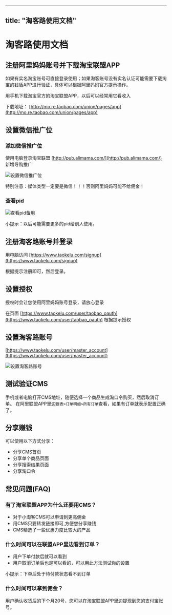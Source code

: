 
---
title:  "淘客路使用文档"
---

# 淘客路使用文档

## 注册阿里妈妈账号并下载淘宝联盟APP
如果有实名淘宝账号可直接登录使用；如果淘客账号没有实名认证可能需要下载淘宝的钱盾APP进行验证，具体可以根据阿里妈妈官方提示操作。

用手机下载淘宝官方的淘宝联盟APP，以后可以经常用它看收入 

下载地址： [http://mo.re.taobao.com/union/pages/app](http://mo.re.taobao.com/union/pages/app)

## 设置微信推广位
### 添加微信推广位
使用电脑登录淘宝联盟 [http://pub.alimama.com/](http://pub.alimama.com/) 新增导购推广

![设置微信推广位](http://image.andyzou.org/wechat_setting_4.png)

特别注意：媒体类型一定要是微信！！！否则阿里妈妈可能不给佣金！
### 查看pid
![查看pid备用](http://image.andyzou.org/pid_3.png)

小提示：以后可能需要更多的pid给别人使用。

## 注册淘客路账号并登录

用电脑访问
[https://www.taokelu.com/signup](https://www.taokelu.com/signup)

根据提示注册即可，然后登录。

## 设置授权
授权时会让您使用阿里妈妈账号登录，请放心登录

在页面
[https://www.taokelu.com/user/taobao_oauth](https://www.taokelu.com/user/taobao_oauth) 根据提示授权

## 设置淘客路账号

[https://www.taokelu.com/user/master_account](https://www.taokelu.com/user/master_account)

![设置淘客路账号](http://image.andyzou.org/master_pid_3.png)

## 测试验证CMS
手机或者电脑打开CMS地址，随便选择一个商品生成淘口令购买，然后取消订单。
在阿里联盟APP里边`报表>订单明细>所有订单`查看，如果有订单就表示配置正确了。

## 分享赚钱
可以使用以下方式分享：
* 分享CMS首页
* 分享单个商品页面
* 分享搜索结果页面
* 分享淘口令

## 常见问题(FAQ)
### 有了淘宝联盟APP为什么还要用CMS？
* 对于小淘客CMS可以申请到更高佣金
* 用CMS只要转发链接即可,方便您分享赚钱
* CMS精选了一些优惠力度比较大的产品
### 什么时间可以在联盟APP里边看到订单？
* 用户下单付款后就可以看到
* 用户取消订单后也是可以看的，可以用此方法测试你的设置

小提示：下单后处于待付款状态看不到订单

### 什么时间可以拿到佣金？
用户确认收货后的下个月20号，您可以在淘宝联盟APP里边提现到您的支付宝账号。
